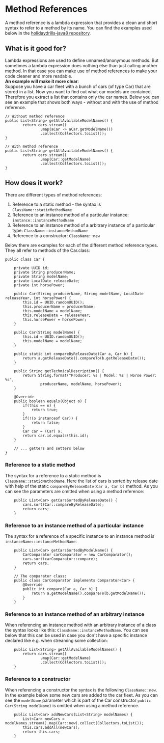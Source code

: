 # Method References

A method reference is a lambda expression that provides a clean and short syntax to refer to a method by its name. 
You can find the examples used below in the 
[holidaydrills-java8 repository](https://github.com/Holidaydrills/holidaydrills-Java8/tree/master/src/main/java/com/holidaydrills/methodreference).

## What is it good for?

Lambda expressions are used to define unnamed/anonymous methods. But sometimes a lambda expression does
nothing else than just calling another method. In that case you can make use of method references to 
make your code cleaner and more readable.  
**An example will make it more clear**:  
Suppose you have a car fleet with a bunch of cars (of type Car) that are stored in a list. Now you want to find out
what car models are contained. Therefore you extract a list that contains only the car names. Below you can see 
an example that shows both ways - without and with the use of method reference. 
```
// Without method reference
public List<String> getAllAvailableModelNames() {
        return cars.stream()
                .map(aCar -> aCar.getModelName())
                .collect(Collectors.toList());
}

// With method reference
public List<String> getAllAvailableModelNames() {
        return cars.stream()
                .map(Car::getModelName)
                .collect(Collectors.toList());
}
```

## How does it work?

There are different types of method references:
1. Reference to a static method - the syntax is `ClassName::staticMethodName`
1. Reference to an instance method of a particular instance: `instance::instanceMethodName`
1. Reference to an instance method of a arbitrary instance of a particular type: `ClassName::instanceMethodName`
1. Reference to a constructor: `ClassName::new`

Below there are examples for each of the different method reference types. They all refer to methods of the
Car.class:
```
public class Car {

    private UUID id;
    private String producerName;
    private String modelName;
    private LocalDate releaseDate;
    private int horsePower;

    public Car(String producerName, String modelName, LocalDate releaseYear, int horsePower) {
        this.id = UUID.randomUUID();
        this.producerName = producerName;
        this.modelName = modelName;
        this.releaseDate = releaseYear;
        this.horsePower = horsePower;
    }

    public Car(String modelName) {
        this.id = UUID.randomUUID();
        this.modelName = modelName;
    }

    public static int compareByReleaseDate(Car a, Car b) {
        return a.getReleaseDate().compareTo(b.getReleaseDate());
    }

    public String getTechnicalDescription() {
        return String.format("Producer: %s | Model: %s | Horse Power: %s",
                producerName, modelName, horsePower);
    }

    @Override
    public boolean equals(Object o) {
        if(this == o) {
            return true;
        }
        if(!(o instanceof Car)) {
            return false;
        }
        Car car = (Car) o;
        return car.id.equals(this.id);
    }

    // ... getters and setters below
}
``` 

### Reference to a static method
The syntax for a reference to a static method is `ClassName::staticMethodName`. Here the list of cars is
sorted by release date with help of the static `compareByReleaseDate(Car a, Car b)` method. As you can see the
parameters are omitted when using a method reference:
```
    public List<Car> getCarsSortedByReleaseDate() {
        cars.sort(Car::compareByReleaseDate);
        return cars;
    }
```

### Reference to an instance method of a particular instance
The syntax for a reference of a specific instance to an instance method is `instanceName::instanceMethodName`:
```
    public List<Car> getCarsSortedByModelName() {
        CarComparator carComparator = new CarComparator();
        cars.sort(carComparator::compare);
        return cars;
    }

    // The comparator class:
    public class CarComparator implements Comparator<Car> {
        @Override
        public int compare(Car a, Car b) {
            return a.getModelName().compareTo(b.getModelName());
        }
    }
```

### Reference to an instance method of an arbitrary instance
When referencing an instance method with an arbitrary instance of a class the syntax looks like this:
`ClassName::instanceMethodName`. You can see below that this can be used in case you don't have a specific
instance declared like e.g. when streaming some collection:
```
    public List<String> getAllAvailableModelNames() {
        return cars.stream()
                .map(Car::getModelName)
                .collect(Collectors.toList());
    }
```
### Reference to a constructor
When referencing a constructor the syntax is the following `ClassName::new`. In the example below some
new cars are added to the car fleet. As you can see the `modelName` parameter which is part of the Car 
constructor `public Car(String modelName)` is omitted when using a method reference.
```
    public List<Car> addNewCars(List<String> modelNames) {
        List<Car> newCars = modelNames.stream().map(Car::new).collect(Collectors.toList());
        this.cars.addAll(newCars);  
        return this.cars;
    }
```
